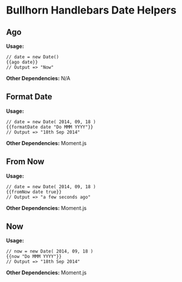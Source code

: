 # Bullhorn Handlebars Date Helpers

## Ago

**Usage:**

    // date = new Date()
    {{ago date}}
    // Output => "Now"

**Other Dependencies:** N/A

## Format Date

**Usage:**

    // date = new Date( 2014, 09, 18 )
    {{formatDate date "Do MMM YYYY"}}
    // Output => "18th Sep 2014"

**Other Dependencies:** Moment.js

## From Now

**Usage:**

    // date = new Date( 2014, 09, 18 )
    {{fromNow date true}}
    // Output => "a few seconds ago"

**Other Dependencies:** Moment.js

## Now

**Usage:**

    // now = new Date( 2014, 09, 18 )
    {{now "Do MMM YYYY"}}
    // Output => "18th Sep 2014"

**Other Dependencies:** Moment.js

